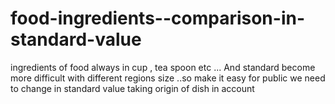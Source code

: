# food-ingredients--comparison-in-standard-value
ingredients of food always in cup , tea spoon etc ... And standard become more difficult with different regions size ..so make it easy for public we need to change in standard value taking origin of dish in account
